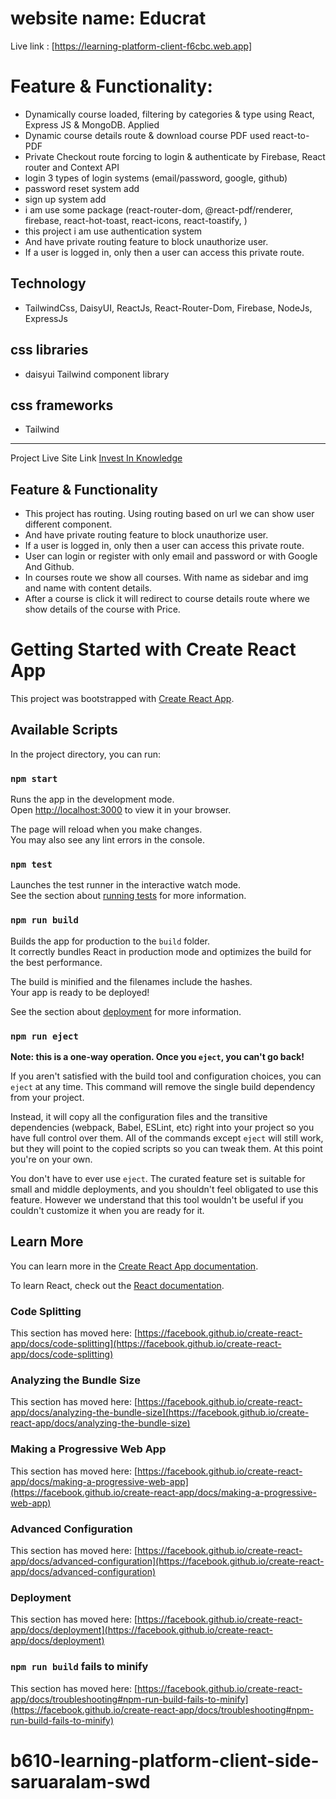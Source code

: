 #  website name: Educrat

Live link : [https://learning-platform-client-f6cbc.web.app]


# Feature & Functionality: 
- Dynamically course loaded, filtering by categories & type using React, Express JS & MongoDB. Applied 
- Dynamic course details route & download course PDF used react-to-PDF 
- Private Checkout route forcing to login & authenticate by Firebase, React router and Context API
- login 3 types of login systems (email/password, google, github) 
- password reset system add
- sign up system add
- i am use some package (react-router-dom, @react-pdf/renderer, firebase, react-hot-toast, react-icons, react-toastify, )
- this project i am use authentication system 
- And have private routing feature to block unauthorize user.
- If a user is logged in, only then a user can access this private route.

## Technology
- TailwindCss, DaisyUI, ReactJs, React-Router-Dom, Firebase, NodeJs, ExpressJs

## css libraries
- daisyui Tailwind  component library

## css frameworks
- Tailwind

-----
Project Live Site Link [Invest In Knowledge](https://learning-platform-8c374.web.app/)

## Feature & Functionality
- This project has routing. Using routing based on url we can show user different component.
- And have private routing feature to block unauthorize user.
- If a user is logged in, only then a user can access this private route.
- User can login or register with only email and password or with Google And Github.
- In courses route we show all courses. With name as sidebar and img and name with content details.
- After a course is click it will redirect to course details route where we show details of the course with Price.


# Getting Started with Create React App

This project was bootstrapped with [Create React App](https://github.com/facebook/create-react-app).

## Available Scripts

In the project directory, you can run:

### `npm start`

Runs the app in the development mode.\
Open [http://localhost:3000](http://localhost:3000) to view it in your browser.

The page will reload when you make changes.\
You may also see any lint errors in the console.

### `npm test`

Launches the test runner in the interactive watch mode.\
See the section about [running tests](https://facebook.github.io/create-react-app/docs/running-tests) for more information.

### `npm run build`

Builds the app for production to the `build` folder.\
It correctly bundles React in production mode and optimizes the build for the best performance.

The build is minified and the filenames include the hashes.\
Your app is ready to be deployed!

See the section about [deployment](https://facebook.github.io/create-react-app/docs/deployment) for more information.

### `npm run eject`

**Note: this is a one-way operation. Once you `eject`, you can't go back!**

If you aren't satisfied with the build tool and configuration choices, you can `eject` at any time. This command will remove the single build dependency from your project.

Instead, it will copy all the configuration files and the transitive dependencies (webpack, Babel, ESLint, etc) right into your project so you have full control over them. All of the commands except `eject` will still work, but they will point to the copied scripts so you can tweak them. At this point you're on your own.

You don't have to ever use `eject`. The curated feature set is suitable for small and middle deployments, and you shouldn't feel obligated to use this feature. However we understand that this tool wouldn't be useful if you couldn't customize it when you are ready for it.

## Learn More

You can learn more in the [Create React App documentation](https://facebook.github.io/create-react-app/docs/getting-started).

To learn React, check out the [React documentation](https://reactjs.org/).

### Code Splitting

This section has moved here: [https://facebook.github.io/create-react-app/docs/code-splitting](https://facebook.github.io/create-react-app/docs/code-splitting)

### Analyzing the Bundle Size

This section has moved here: [https://facebook.github.io/create-react-app/docs/analyzing-the-bundle-size](https://facebook.github.io/create-react-app/docs/analyzing-the-bundle-size)

### Making a Progressive Web App

This section has moved here: [https://facebook.github.io/create-react-app/docs/making-a-progressive-web-app](https://facebook.github.io/create-react-app/docs/making-a-progressive-web-app)

### Advanced Configuration

This section has moved here: [https://facebook.github.io/create-react-app/docs/advanced-configuration](https://facebook.github.io/create-react-app/docs/advanced-configuration)

### Deployment

This section has moved here: [https://facebook.github.io/create-react-app/docs/deployment](https://facebook.github.io/create-react-app/docs/deployment)

### `npm run build` fails to minify

This section has moved here: [https://facebook.github.io/create-react-app/docs/troubleshooting#npm-run-build-fails-to-minify](https://facebook.github.io/create-react-app/docs/troubleshooting#npm-run-build-fails-to-minify)
# b610-learning-platform-client-side-saruaralam-swd
